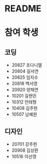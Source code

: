 # README

# 참여 학생
## 코딩
- 20827 조다니엘
- 20804 길서연
- 20825 임지수
- 20818 백서영
- 20920 양채연
- 10201 길현민
- 10312 안태형
- 10408 김주현
- 10507 남예원
## 디자인
- 20701 강주현
- 20908 김상환
- 10516 이선영
